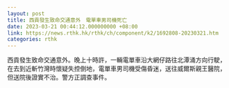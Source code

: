 ```yaml
---
layout: post
title: 西貢發生致命交通意外　電單車男司機死亡
date: 2023-03-21 00:44:12.000000000 +08:00
link: https://news.rthk.hk/rthk/ch/component/k2/1692808-20230321.htm
categories: rthk
---
```


西貢發生致命交通意外。晚上十時許，一輛電單車沿大網仔路往北潭涌方向行駛，在去到近斬竹灣時懷疑失控倒地，電單車男司機受傷昏迷，送往威爾斯親王醫院，但送院後證實不治。警方正調查事件。

